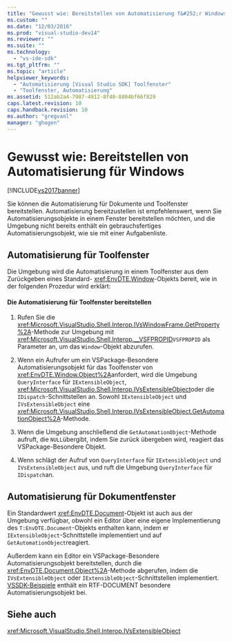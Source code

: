 ```yaml
---
title: "Gewusst wie: Bereitstellen von Automatisierung f&#252;r Windows | Microsoft Docs"
ms.custom: ""
ms.date: "12/03/2016"
ms.prod: "visual-studio-dev14"
ms.reviewer: ""
ms.suite: ""
ms.technology: 
  - "vs-ide-sdk"
ms.tgt_pltfrm: ""
ms.topic: "article"
helpviewer_keywords: 
  - "Automatisierung [Visual Studio SDK] Toolfenster"
  - "Toolfenster, Automatisierung"
ms.assetid: 512ab2a4-7987-4912-8f40-8804bf66f829
caps.latest.revision: 10
caps.handback.revision: 10
ms.author: "gregvanl"
manager: "ghogen"
---
```

# Gewusst wie: Bereitstellen von Automatisierung f&#252;r Windows
[!INCLUDE[vs2017banner](../../code-quality/includes/vs2017banner.md)]

Sie können die Automatisierung für Dokumente und Toolfenster bereitstellen.  Automatisierung bereitzustellen ist empfehlenswert, wenn Sie Automatisierungsobjekte in einem Fenster bereitstellen möchten, und die Umgebung nicht bereits enthält ein gebrauchsfertiges Automatisierungsobjekt, wie sie mit einer Aufgabenliste.  
  
## Automatisierung für Toolfenster  
 Die Umgebung wird die Automatisierung in einem Toolfenster aus dem Zurückgeben eines Standard\- <xref:EnvDTE.Window>\-Objekts bereit, wie in der folgenden Prozedur wird erklärt:  
  
#### Die Automatisierung für Toolfenster bereitstellen  
  
1.  Rufen Sie die <xref:Microsoft.VisualStudio.Shell.Interop.IVsWindowFrame.GetProperty%2A>\-Methode zur Umgebung mit <xref:Microsoft.VisualStudio.Shell.Interop.__VSFPROPID>`VSFPROPID` als Parameter an, um das `Window`\-Objekt abzurufen.  
  
2.  Wenn ein Aufrufer um ein VSPackage\-Besondere Automatisierungsobjekt für das Toolfenster von <xref:EnvDTE.Window.Object%2A>anfordert, wird die Umgebung `QueryInterface` für `IExtensibleObject`, <xref:Microsoft.VisualStudio.Shell.Interop.IVsExtensibleObject>oder die `IDispatch`\-Schnittstellen an.  Sowohl `IExtensibleObject` und `IVsExtensibleObject` eine <xref:Microsoft.VisualStudio.Shell.Interop.IVsExtensibleObject.GetAutomationObject%2A>\-Methode.  
  
3.  Wenn die Umgebung anschließend die `GetAutomationObject`\-Methode aufruft, die `NULL`übergibt, indem Sie zurück übergeben wird, reagiert das VSPackage\-Besondere Objekt.  
  
4.  Wenn schlägt der Aufruf von `QueryInterface` für `IExtensibleObject` und `IVsExtensibleObject` aus, und ruft die Umgebung `QueryInterface` für `IDispatch`an.  
  
## Automatisierung für Dokumentfenster  
 Ein Standardwert <xref:EnvDTE.Document>\-Objekt ist auch aus der Umgebung verfügbar, obwohl ein Editor über eine eigene Implementierung des `T:EnvDTE.Document`\-Objekts enthalten kann, indem er `IExtensibleObject`\-Schnittstelle implementiert und auf `GetAutomationObject`reagiert.  
  
 Außerdem kann ein Editor ein VSPackage\-Besondere Automatisierungsobjekt bereitstellen, durch die <xref:EnvDTE.Document.Object%2A>\-Methode abgerufen, indem die `IVsExtensibleObject` oder `IExtensibleObject`\-Schnittstellen implementiert.  [VSSDK\-Beispiele](../../misc/vssdk-samples.md) enthält ein RTF\-DOCUMENT besondere Automatisierungsobjekt bei.  
  
## Siehe auch  
 <xref:Microsoft.VisualStudio.Shell.Interop.IVsExtensibleObject>